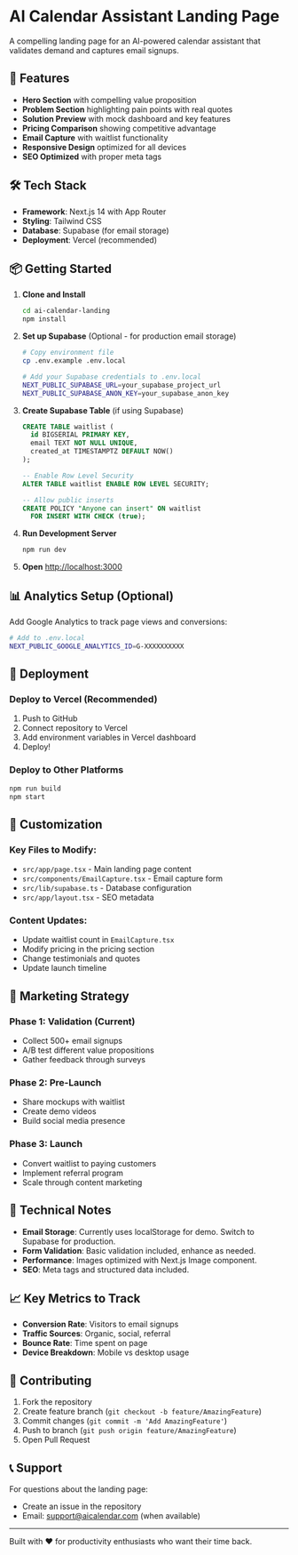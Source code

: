# AI Calendar Assistant Landing Page

A compelling landing page for an AI-powered calendar assistant that validates demand and captures email signups.

## 🚀 Features

- **Hero Section** with compelling value proposition
- **Problem Section** highlighting pain points with real quotes
- **Solution Preview** with mock dashboard and key features
- **Pricing Comparison** showing competitive advantage
- **Email Capture** with waitlist functionality
- **Responsive Design** optimized for all devices
- **SEO Optimized** with proper meta tags

## 🛠 Tech Stack

- **Framework**: Next.js 14 with App Router
- **Styling**: Tailwind CSS
- **Database**: Supabase (for email storage)
- **Deployment**: Vercel (recommended)

## 📦 Getting Started

1. **Clone and Install**
   ```bash
   cd ai-calendar-landing
   npm install
   ```

2. **Set up Supabase** (Optional - for production email storage)
   ```bash
   # Copy environment file
   cp .env.example .env.local
   
   # Add your Supabase credentials to .env.local
   NEXT_PUBLIC_SUPABASE_URL=your_supabase_project_url
   NEXT_PUBLIC_SUPABASE_ANON_KEY=your_supabase_anon_key
   ```

3. **Create Supabase Table** (if using Supabase)
   ```sql
   CREATE TABLE waitlist (
     id BIGSERIAL PRIMARY KEY,
     email TEXT NOT NULL UNIQUE,
     created_at TIMESTAMPTZ DEFAULT NOW()
   );
   
   -- Enable Row Level Security
   ALTER TABLE waitlist ENABLE ROW LEVEL SECURITY;
   
   -- Allow public inserts
   CREATE POLICY "Anyone can insert" ON waitlist
     FOR INSERT WITH CHECK (true);
   ```

4. **Run Development Server**
   ```bash
   npm run dev
   ```

5. **Open** [http://localhost:3000](http://localhost:3000)

## 📊 Analytics Setup (Optional)

Add Google Analytics to track page views and conversions:

```bash
# Add to .env.local
NEXT_PUBLIC_GOOGLE_ANALYTICS_ID=G-XXXXXXXXXX
```

## 🚀 Deployment

### Deploy to Vercel (Recommended)

1. Push to GitHub
2. Connect repository to Vercel
3. Add environment variables in Vercel dashboard
4. Deploy!

### Deploy to Other Platforms

```bash
npm run build
npm start
```

## 📝 Customization

### Key Files to Modify:

- `src/app/page.tsx` - Main landing page content
- `src/components/EmailCapture.tsx` - Email capture form
- `src/lib/supabase.ts` - Database configuration
- `src/app/layout.tsx` - SEO metadata

### Content Updates:

- Update waitlist count in `EmailCapture.tsx`
- Modify pricing in the pricing section
- Change testimonials and quotes
- Update launch timeline

## 🎯 Marketing Strategy

### Phase 1: Validation (Current)
- Collect 500+ email signups
- A/B test different value propositions
- Gather feedback through surveys

### Phase 2: Pre-Launch
- Share mockups with waitlist
- Create demo videos
- Build social media presence

### Phase 3: Launch
- Convert waitlist to paying customers
- Implement referral program
- Scale through content marketing

## 🔧 Technical Notes

- **Email Storage**: Currently uses localStorage for demo. Switch to Supabase for production.
- **Form Validation**: Basic validation included, enhance as needed.
- **Performance**: Images optimized with Next.js Image component.
- **SEO**: Meta tags and structured data included.

## 📈 Key Metrics to Track

- **Conversion Rate**: Visitors to email signups
- **Traffic Sources**: Organic, social, referral
- **Bounce Rate**: Time spent on page
- **Device Breakdown**: Mobile vs desktop usage

## 🤝 Contributing

1. Fork the repository
2. Create feature branch (`git checkout -b feature/AmazingFeature`)
3. Commit changes (`git commit -m 'Add AmazingFeature'`)
4. Push to branch (`git push origin feature/AmazingFeature`)
5. Open Pull Request

## 📞 Support

For questions about the landing page:
- Create an issue in the repository
- Email: support@aicalendar.com (when available)

---

Built with ❤️ for productivity enthusiasts who want their time back.
